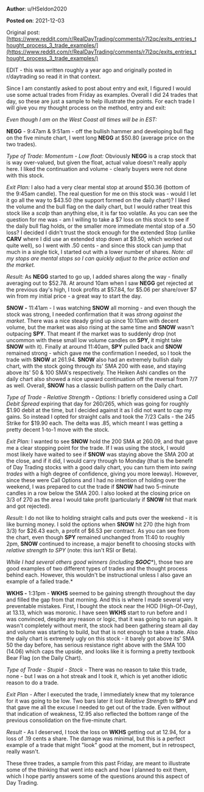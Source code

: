 **Author**: u/HSeldon2020

**Posted on**: 2021-12-03

Original post: [https://www.reddit.com/r/RealDayTrading/comments/r7l2qc/exits_entries_thought_process_3_trade_examples/](https://www.reddit.com/r/RealDayTrading/comments/r7l2qc/exits_entries_thought_process_3_trade_examples/)

EDIT - this was written roughly a year ago and originally posted in r/daytrading so read it in that context. 

Since I am constantly asked to post about entry and exit, I figured I would use some actual trades from Friday as examples. Overall I did 24 trades that day, so these are just a sample to help illustrate the points. For each trade I will give you my thought process on the method, entry and exit:

*Even though I am on the West Coast all times will be in EST:*

**NEGG** \- 9:47am & 9:51am - off the bullish hammer and developing bull flag on the five minute chart, I went long **NEGG** at $50.80 (average price on the two trades).

*Type of Trade: Momentum - Low float:* Obviously **NEGG** is a crap stock that is way over-valued, but given the float, actual value doesn't really apply here. I liked the continuation and volume - clearly buyers were not done with this stock.

*Exit Plan:* I also had a very clear mental stop at around $50.36 (bottom of the 9:45am candle). The real question for me on this stock was - would I let it go all the way to $43.50 (the support formed on the daily chart)? I liked the volume and the bull flag on the daily chart, but I would rather treat this stock like a *scalp* than anything else, it is far too volatile. As you can see the question for me was - am I willing to take a $7 loss on this stock to see if the daily bull flag holds, or the smaller more immediate mental stop of a .50 loss? I decided I didn't trust the stock enough for the extended Stop (unlike **CARV** where I did use an extended stop down at $9.50, which worked out quite well), so I went with .50 cents - and since this stock can jump that much in a single tick, I started out with a lower number of shares. *Note: all my stops are mental stops so I can quickly adjust to the price action and the market.*

*Result:* As **NEGG** started to go up, I added shares along the way - finally averaging out to $52.78. At around 10am when I saw **NEGG** get rejected at the previous day's high, I took profits at $57.84, for $5.06 per share/over $7 win from my initial price - a great way to start the day.

**SNOW -** 11:41am - I was watching **SNOW** all morning - and even though the stock was strong, I needed confirmation that it was *strong against the market*. There was a nice steady grind up since 10:10am with decent volume, but the market was also rising at the same time and **SNOW** wasn't outpacing **SPY**. That meant if the market was to suddenly drop (not uncommon with these small low volume candles on **SPY,** it might take **SNOW** with it). Finally at around 11:40am, **SPY** pulled back and **SNOW** remained strong - which gave me the confirmation I needed, so I took the trade with **SNOW** at 261.94. **SNOW** also had an extremely bullish daily chart, with the stock going through its' SMA 200 with ease, and staying above its' 50 & 100 SMA's respectively. The Heiken Ashi candles on the daily chart also showed a nice upward continuation off the reversal from 7/7 as well. Overall, **SNOW** has a classic bullish pattern on the Daily chart.

*Type of Trade - Relative Strength - Options:* I briefly considered using a *Call Debit Spread* expiring that day for 260/265, which was going for roughly $1.90 debit at the time, but I decided against it as I did not want to cap my gains. So instead I opted for straight calls and took the 7/23 Calls - the 245 Strike for $19.90 each. The delta was .85, which meant I was getting a pretty decent 1-to-1 move with the stock.

*Exit Plan:* I wanted to see **SNOW** hold the 200 SMA at 260.09, and that gave me a clear stopping point for the trade. If I was using the stock, I would most likely have waited to see if **SNOW** was staying above the SMA 200 at the close, and if it did, I would carry through to Monday (that is the benefit of Day Trading stocks with a good daily chart, you can turn them into *swing trades* with a high degree of confidence, giving you more leeway). However, since these were Call Options and I had no intention of holding over the weekend, I was prepared to cut the trade if **SNOW** had two 5-minute candles in a row below the SMA 200. I also looked at the closing price on 3/3 of 270 as the area I would take profit (particularly if **SNOW** hit that mark and got rejected).

*Result:* I do not like to holding straight calls and puts over the weekend - it is like burning money. I sold the options when **SNOW** hit 270 (the high from 3/3) for $26.43 each, a profit of $6.53 per contract. As you can see from the chart, even though **SPY** remained unchanged from 11:40 to roughly 2pm, **SNOW** continued to increase, a major benefit to choosing stocks with *relative strength to SPY* (note: this isn't RSI or Beta).

*While I had several others good winners (including* ***SGOC***\*), those two are good examples of two different types of trades and the thought process behind each. However, this wouldn't be instructional unless I also gave an example of a failed trade.\*

**WKHS -** 1:31pm - **WKHS** seemed to be gaining strength throughout the day and filled the gap from that morning. And this is where I made several very preventable mistakes. First, I bought the stock near the HOD (High-Of-Day), at 13.13, which was moronic. I have seen **WKHS** start to run before and I was convinced, despite any reason or logic, that it was going to run again. It wasn't completely without merit, the stock had been gathering steam all day and volume was starting to build, but that is not enough to take a trade. Also the daily chart is extremely ugly on this stock - it barely got above its' SMA 50 the day before, has serious resistance right above with the SMA 100 (14.06) which caps the upside, and looks like it is forming a pretty textbook Bear Flag (on the Daily Chart).

*Type of Trade - Stupid - Stock* \- There was no reason to take this trade, none - but I was on a hot streak and I took it, which is yet another idiotic reason to do a trade.

*Exit Plan -* After I executed the trade, I immediately knew that my tolerance for it was going to be low. Two bars later it lost *Relative Strength* to **SPY** and that gave me all the excuse I needed to get out of the trade. Even without that indication of weakness, 12.95 also reflected the bottom range of the previous consolidation on the five-minute chart.

*Result* \- As I deserved, I took the loss on **WKHS** getting out at 12.94, for a loss of .19 cents a share. The damage was minimal, but this is a perfect example of a trade that might "look" good at the moment, but in retrospect, really wasn't.

These three trades, a sample from this past Friday, are meant to illustrate some of the thinking that went into each and how I planned to exit them, which I hope partly answers some of the questions around this aspect of Day Trading.